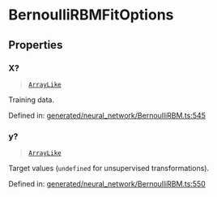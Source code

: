 # BernoulliRBMFitOptions

## Properties

### X?

> [`ArrayLike`](../types/ArrayLike.md)

Training data.

Defined in:  [generated/neural\_network/BernoulliRBM.ts:545](https://github.com/transitive-bullshit/scikit-learn-ts/blob/b59c1ff/packages/sklearn/src/generated/neural_network/BernoulliRBM.ts#L545)

### y?

> [`ArrayLike`](../types/ArrayLike.md)

Target values (`undefined` for unsupervised transformations).

Defined in:  [generated/neural\_network/BernoulliRBM.ts:550](https://github.com/transitive-bullshit/scikit-learn-ts/blob/b59c1ff/packages/sklearn/src/generated/neural_network/BernoulliRBM.ts#L550)
